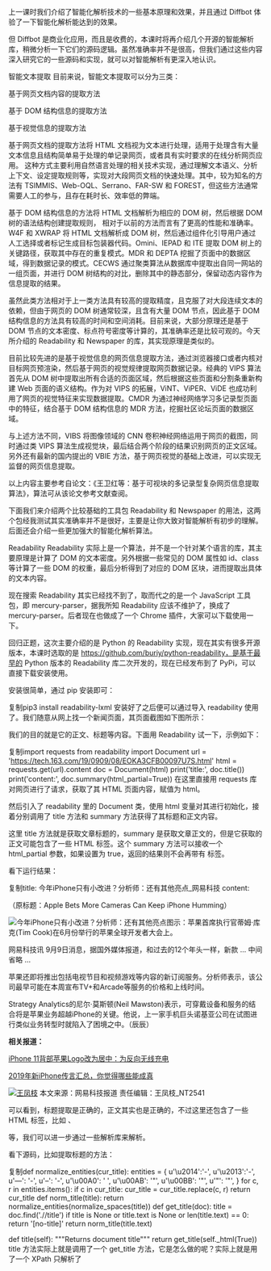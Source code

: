 上一课时我们介绍了智能化解析技术的一些基本原理和效果，并且通过 Diffbot 体验了一下智能化解析能达到的效果。

但 Diffbot 是商业化应用，而且是收费的，本课时将再介绍几个开源的智能解析库，稍微分析一下它们的源码逻辑。虽然准确率并不是很高，但我们通过这些内容深入研究它的一些源码和实现，就可以对智能解析有更深入地认识。

智能文本提取
目前来说，智能文本提取可以分为三类：

基于网页文档内容的提取方法

基于 DOM 结构信息的提取方法

基于视觉信息的提取方法

基于网页文档的提取方法将 HTML 文档视为文本进行处理，适用于处理含有大量文本信息且结构简单易于处理的单记录网页，或者具有实时要求的在线分析网页应用。 这种方式主要利用自然语言处理的相关技术实现，通过理解文本语义、分析上下文、设定提取规则等，实现对大段网页文档的快速处理。其中，较为知名的方法有 TSIMMIS、Web-OQL、Serrano、FAR-SW 和 FOREST，但这些方法通常需要人工的参与，且存在耗时长、效率低的弊端。

基于 DOM 结构信息的方法将 HTML 文档解析为相应的 DOM 树，然后根据 DOM 树的语法结构创建提取规则， 相对于以前的方法而言有了更高的性能和准确率。 W4F 和 XWRAP 将 HTML 文档解析成 DOM 树，然后通过组件化引导用户通过人工选择或者标记生成目标包装器代码。Omini、IEPAD 和 ITE 提取 DOM 树上的关键路径，获取其中存在的重复模式。MDR 和 DEPTA 挖掘了页面中的数据区域，得到数据记录的模式。CECWS 通过聚类算法从数据库中提取出自同一网站的一组页面，并进行 DOM 树结构的对比，删除其中的静态部分，保留动态内容作为信息提取的结果。

虽然此类方法相对于上一类方法具有较高的提取精度，且克服了对大段连续文本的依赖，但由于网页的 DOM 树通常较深，且含有大量 DOM 节点，因此基于 DOM 结构信息的方法具有较高的时间和空间消耗。目前来说，大部分原理还是基于 DOM 节点的文本密度、标点符号密度等计算的，其准确率还是比较可观的。今天所介绍的 Readability 和 Newspaper 的库，其实现原理是类似的。

目前比较先进的是基于视觉信息的网页信息提取方法，通过浏览器接口或者内核对目标网页预渲染，然后基于网页的视觉规律提取网页数据记录。经典的 VIPS 算法首先从 DOM 树中提取出所有合适的页面区域，然后根据这些页面和分割条重新构建 Web 页面的语义结构。作为对 VIPS 的拓展，ViNT、ViPER、ViDE 也成功利用了网页的视觉特征来实现数据提取。CMDR 为通过神经网络学习多记录型页面中的特征，结合基于 DOM 结构信息的 MDR 方法，挖掘社区论坛页面的数据区域。

与上述方法不同，VIBS 将图像领域的 CNN 卷积神经网络运用于网页的截图，同时通过类 VIPS 算法生成视觉块，最后结合两个阶段的结果识别网页的正文区域。另外还有最新的国内提出的 VBIE 方法，基于网页视觉的基础上改进，可以实现无监督的网页信息提取。

以上内容主要参考自论文：《王卫红等：基于可视块的多记录型复杂网页信息提取算法》，算法可从该论文参考文献查阅。

下面我们来介绍两个比较基础的工具包 Readability 和 Newspaper 的用法，这两个包经我测试其实准确率并不是很好，主要是让你大致对智能解析有初步的理解。后面还会介绍一些更加强大的智能化解析算法。

Readability
Readability 实际上是一个算法，并不是一个针对某个语言的库，其主要原理是计算了 DOM 的文本密度。另外根据一些常见的 DOM 属性如 id、class 等计算了一些 DOM 的权重，最后分析得到了对应的 DOM 区块，进而提取出具体的文本内容。

现在搜索 Readability 其实已经找不到了，取而代之的是一个 JavaScript 工具包，即 mercury-parser，据我所知 Readability 应该不维护了，换成了 mercury-parser。后者现在也做成了一个 Chrome 插件，大家可以下载使用一下。

回归正题，这次主要介绍的是 Python 的 Readability 实现，现在其实有很多开源版本，本课时选取的是 https://github.com/buriy/python-readability，是基于最早的 Python 版本的 Readability 库二次开发的，现在已经发布到了 PyPi，可以直接下载安装使用。

安装很简单，通过 pip 安装即可：

复制pip3 install readability-lxml
安装好了之后便可以通过导入 readability 使用了。我们随意从网上找一个新闻页面，其页面截图如下图所示：



我们的目的就是它的正文、标题等内容。下面用 Readability 试一下，示例如下：

复制import requests
from readability import Document
url = 'https://tech.163.com/19/0909/08/EOKA3CFB00097U7S.html'
html = requests.get(url).content
doc = Document(html)
print('title:', doc.title())
print('content:', doc.summary(html_partial=True))
在这里直接用 requests 库对网页进行了请求，获取了其 HTML 页面内容，赋值为 html。

然后引入了 readability 里的 Document 类，使用 html 变量对其进行初始化，接着分别调用了 title 方法和 summary 方法获得了其标题和正文内容。

这里 title 方法就是获取文章标题的，summary 是获取文章正文的，但是它获取的正文可能包含了一些 HTML 标签。这个 summary 方法可以接收一个 html_partial 参数，如果设置为 true，返回的结果则不会再带有 <html><body> 标签。

看下运行结果：

复制title: 今年iPhone只有小改进？分析师：还有其他亮点_网易科技
content: <div><div class="post_text" id="endText">
                    <p class="otitle">
                        （原标题：Apple Bets More Cameras Can Keep iPhone Humming）
                    </p>
                    <p class="f_center"><img alt="今年iPhone只有小改进？分析师：还有其他亮点" src="http://cms-bucket.ws.126.net/2019/09/09/d65ba32672934045a5bfadd27f704bc1.jpeg"/><span>图示：苹果首席执行官蒂姆·库克(Tim Cook)在6月份举行的苹果全球开发者大会上。</span></p><p>网易科技讯 9月9日消息，据国外媒体报道，和过去的12个年头一样，新款
... 中间省略 ...
                    <p>苹果还即将推出包括电视节目和视频游戏等内容的新订阅服务。分析师表示，该公司最早可能在本周宣布TV+和Arcade等服务的价格和上线时间。</p><p>Strategy Analytics的尼尔·莫斯顿(Neil Mawston)表示，可穿戴设备和服务的结合将是苹果业务超越iPhone的关键。他说，上一家手机巨头诺基亚公司在试图进行类似业务转型时就陷入了困境之中。（辰辰）</p><p><b>相关报道：</b></p><p><a href="https://tech.163.com/19/0908/09/EOHS53RK000999LD.html" target="_self" urlmacroreplace="false">iPhone 11背部苹果Logo改为居中：为反向无线充电</a></p><p><a href="https://tech.163.com/19/0907/08/EOF60CBC00097U7S.html" target="_self" urlmacroreplace="false">2019年新iPhone传言汇总，你觉得哪些能成真</a>  </p><p/>
                        <p/>
                        <div class="ep-source cDGray">
                            <span class="left"><a href="http://tech.163.com/"><img src="https://static.ws.126.net/cnews/css13/img/end_tech.png" alt="王凤枝" class="icon"/></a> 本文来源：网易科技报道  </span>
                            <span class="ep-editor">责任编辑：王凤枝_NT2541</span>
                        </div>
                </div> 
</div>
可以看到，标题提取是正确的，正文其实也是正确的，不过这里还包含了一些 HTML 标签，比如 <img>、<p> 等，我们可以进一步通过一些解析库来解析。

看下源码，比如提取标题的方法：

复制def normalize_entities(cur_title):
    entities = {
        u'\u2014':'-',
        u'\u2013':'-',
        u'&mdash;': '-',
        u'&ndash;': '-',
        u'\u00A0': ' ',
        u'\u00AB': '"',
        u'\u00BB': '"',
        u'&quot;': '"',
    }
    for c, r in entities.items():
        if c in cur_title:
            cur_title = cur_title.replace(c, r)
    return cur_title
def norm_title(title):
    return normalize_entities(normalize_spaces(title))
def get_title(doc):
    title = doc.find('.//title')
    if title is None or title.text is None or len(title.text) == 0:
        return '[no-title]'
    return norm_title(title.text)

 def title(self):
    """Returns document title"""
    return get_title(self._html(True))
title 方法实际上就是调用了一个 get_title 方法，它是怎么做的呢？实际上就是用了一个 XPath 只解析了 <title> 标签里面的内容，别的没了。如果没有，那就返回 [no-title]。

复制def summary(self, html_partial=False):
    ruthless = True
    while True:
        self._html(True)
        for i in self.tags(self.html, 'script', 'style'):
            i.drop_tree()
        for i in self.tags(self.html, 'body'):
            i.set('id', 'readabilityBody')
        if ruthless:
            self.remove_unlikely_candidates()
        self.transform_misused_divs_into_paragraphs()
        candidates = self.score_paragraphs()
        best_candidate = self.select_best_candidate(candidates)
        if best_candidate:
            article = self.get_article(candidates, best_candidate,
                                       html_partial=html_partial)
        else:
            if ruthless:
                ruthless = False
                continue
            else:
                article = self.html.find('body')
                if article is None:
                    article = self.html
        cleaned_article = self.sanitize(article, candidates)
        article_length = len(cleaned_article or '')
        retry_length = self.retry_length
        of_acceptable_length = article_length >= retry_length
        if ruthless and not of_acceptable_length:
            ruthless = False
            continue
        else:
            return cleaned_article
这里我删除了一些冗余的调试代码，只保留了核心代码，其核心实现就是先去除一些干扰内容，然后找出一些疑似正文的 candidates，接着再去寻找最佳匹配的 candidates，最后提取其内容返回即可。

然后再找到获取 candidates 方法里面的 score_paragraphs 方法，又追踪到一个 score_node 方法，就是为每一个节点打分的，其实现如下：

复制def score_node(self, elem):
    content_score = self.class_weight(elem)
    name = elem.tag.lower()
    if name in ["div", "article"]:
        content_score += 5
    elif name in ["pre", "td", "blockquote"]:
        content_score += 3
    elif name in ["address", "ol", "ul", "dl", "dd", "dt", "li", "form", "aside"]:
        content_score -= 3
    elif name in ["h1", "h2", "h3", "h4", "h5", "h6", "th", "header", "footer", "nav"]:
        content_score -= 5
    return {
        'content_score': content_score,
        'elem': elem
    }
这是什么意思呢？你看如果这个节点标签是 div 或者 article 等可能表征正文区块的话，就加 5 分；如果是 aside 等表示侧栏内容的话，就减 3 分。这些打分也没有什么非常标准的依据，可能是根据经验累积的规则。

另外还有一些方法里面引用了一些正则匹配来进行打分或者替换，其定义如下：

复制REGEXES = {
    'unlikelyCandidatesRe': re.compile('combx|comment|community|disqus|extra|foot|header|menu|remark|rss|shoutbox|sidebar|sponsor|ad-break|agegate|pagination|pager|popup|tweet|twitter', re.I),
    'okMaybeItsACandidateRe': re.compile('and|article|body|column|main|shadow', re.I),
    'positiveRe': re.compile('article|body|content|entry|hentry|main|page|pagination|post|text|blog|story', re.I),
    'negativeRe': re.compile('combx|comment|com-|contact|foot|footer|footnote|masthead|media|meta|outbrain|promo|related|scroll|shoutbox|sidebar|sponsor|shopping|tags|tool|widget', re.I),
    'divToPElementsRe': re.compile('<(a|blockquote|dl|div|img|ol|p|pre|table|ul)', re.I),
    #'replaceBrsRe': re.compile('(<br[^>]*>[ \n\r\t]*){2,}',re.I),
    #'replaceFontsRe': re.compile('<(\/?)font[^>]*>',re.I),
    #'trimRe': re.compile('^\s+|\s+$/'),
    #'normalizeRe': re.compile('\s{2,}/'),
    #'killBreaksRe': re.compile('(<br\s*\/?>(\s|&nbsp;?)*){1,}/'),
    'videoRe': re.compile('https?:\/\/(www\.)?(youtube|vimeo)\.com', re.I),
    #skipFootnoteLink:      /^\s*(\[?[a-z0-9]{1,2}\]?|^|edit|citation needed)\s*$/i,
}
比如这里定义了 unlikelyCandidatesRe，就是不像 candidates 的 pattern，比如 foot、comment 等，碰到这样的标签或 pattern 的话，在计算分数的时候都会减分，另外还有其他的 positiveRe、negativeRe 也是一样的原理，分别对匹配到的内容进行加分或者减分。

这就是 Readability 的原理，即基于一些规则匹配的打分模型，很多规则其实来源于经验的累积，分数的计算规则应该也是不断地调优得出来的。

其他的就没了，Readability 并没有提供提取时间、作者的方法，另外此种方法的准确率也是有限的，但多少还是省去了一些人工成本。

Newspaper
另外还有一个智能解析的库，叫作 Newspaper，提供的功能更强一些，但是准确率上个人感觉和 Readability 差不太多。

这个库分为 Python2 和 Python3 两个版本，Python2 下的版本叫作 newspaper，Python3 下的版本叫作 newspaper3k。这里我们使用 Python3 版本来进行测试。

点击这里获取 GitHub 地址，点击这里获取官方文档地址。

在安装之前需要安装一些依赖库，点击这里可参考官方的说明。

安装好必要的依赖库之后，就可以使用 pip 安装了：

复制pip3 install newspaper3k
安装成功之后便可以导入使用了。

下面我们先用官方提供的实例来过一遍它的用法，其页面截图如下：



下面用一个实例来感受一下：

复制from newspaper import Article
url = 'https://fox13now.com/2013/12/30/new-year-new-laws-obamacare-pot-guns-and-drones/'
article = Article(url)
article.download()
# print('html:', article.html)
article.parse()
print('authors:', article.authors)
print('date:', article.publish_date)
print('text:', article.text)
print('top image:', article.top_image)
print('movies:', article.movies)
article.nlp()
print('keywords:', article.keywords)
print('summary:', article.summary)
这里从 newspaper 库里面先导入了 Article 类，然后直接传入 url 即可。首先需要调用它的 download 方法，将网页爬取下来，否则直接进行解析会抛出错误。

但我总感觉这个设计挺不友好的，parse 方法不能判断下，如果没执行 download 就自动执行 download 方法吗？如果不 download 其他的不什么都干不了吗？

好的，然后我们再执行 parse 方法进行网页的智能解析，这个功能就比较全了，能解析 authors、publish_date、text 等，除了正文还能解析作者、发布时间等。

另外这个库还提供了一些 NLP 的方法，比如获取关键词、获取文本摘要等，在使用前需要先执行以下 nlp 方法。

最后运行结果如下：

复制authors: ['Cnn Wire']
date: 2013-12-30 00:00:00
text: By Leigh Ann Caldwell
WASHINGTON (CNN) — Not everyone subscribes to a New Year’s resolution, but Americans will be required to follow new laws in 2014.
Some 40,000 measures taking effect range from sweeping, national mandates under Obamacare to marijuana legalization in Colorado, drone prohibition in Illinois and transgender protections in California.
Although many new laws are controversial, they made it through legislatures, public referendum or city councils and represent the shifting composition of American beliefs.
...
...
Colorado: Marijuana becomes legal in the state for buyers over 21 at a licensed retail dispensary.
(Sourcing: much of this list was obtained from the National Conference of State Legislatures).
top image: https://localtvkstu.files.wordpress.com/2012/04/national-news-e1486938949489.jpg?quality=85&strip=all
movies: []
keywords: ['drones', 'national', 'guns', 'wage', 'law', 'pot', 'leave', 'family', 'states', 'state', 'latest', 'obamacare', 'minimum', 'laws']
summary: Oregon: Family leave in Oregon has been expanded to allow eligible employees two weeks of paid leave to handle the death of a family member.
Arkansas: The state becomes the latest state requiring voters show a picture ID at the voting booth.
Minimum wage and former felon employmentWorkers in 13 states and four cities will see increases to the minimum wage.
New Jersey residents voted to raise the state’s minimum wage by $1 to $8.25 per hour.
California is also raising its minimum wage to $9 per hour, but workers must wait until July to see the addition.
这里省略了一些输出结果。

可以看到作者、日期、正文、关键词、标签、缩略图等信息都被打印出来了，还算是不错的。

但这个毕竟是官方的实例，肯定是好的。我们再测试一下刚才的例子，看看效果如何（点击这里网址链接），改写代码如下：

复制from newspaper import Article
url = 'https://tech.163.com/19/0909/08/EOKA3CFB00097U7S.html'
article = Article(url, language='zh')
article.download()
# print('html:', article.html)
article.parse()
print('authors:', article.authors)
print('title:', article.title)
print('date:', article.publish_date)
print('text:', article.text)
print('top image:', article.top_image)
print('movies:', article.movies)
article.nlp()
print('keywords:', article.keywords)
print('summary:', article.summary)
这里我们将链接换成了新闻的链接，另外在 Article 初始化的时候还加了一个参数 language，其值为 zh，代表中文。

然后我们看下运行结果：

复制Building prefix dict from /usr/local/lib/python3.7/site-packages/jieba/dict.txt ...
Dumping model to file cache /var/folders/1g/l2xlw12x6rncs2p9kh5swpmw0000gn/T/jieba.cache
Loading model cost 1.7178938388824463 seconds.
Prefix dict has been built succesfully.
authors: []
title: 今年iPhone只有小改进？分析师：还有其他亮点
date: 2019-09-09 08:10:26+08:00
text: （原标题：Apple Bets More Cameras Can Keep iPhone Humming）
图示：苹果首席执行官蒂姆·库克(Tim Cook)在6月份举行的苹果全球开发者大会上。
网易科技讯 9月9日消息，据国外媒体报道，和过去的12个年头一样，新款iPhone将成为苹果公司本周所举行年度宣传活动的主角。但人们的注意力正转向需要推动增长的其他苹果产品和服务。
...
...
Strategy Analytics的尼尔·莫斯顿(Neil Mawston)表示，可穿戴设备和服务的结合将是苹果业务超越iPhone的关键。他说，上一家手机巨头诺基亚公司在试图进行类似业务转型时就陷入了困境之中。（辰辰）
相关报道：
iPhone 11背部苹果Logo改为居中：为反向无线充电
2019年新iPhone传言汇总，你觉得哪些能成真
top image: https://www.163.com/favicon.ico
movies: []
keywords: ['trust高级投资组合经理丹摩根dan', 'iphone', 'mawston表示可穿戴设备和服务的结合将是苹果业务超越iphone的关键他说上一家手机巨头诺基亚公司在试图进行类似业务转型时就陷入了困境之中辰辰相关报道iphone', 'xs的销售疲软状况迫使苹果在1月份下调了业绩预期这是逾15年来的第一次据贸易公司susquehanna', 'xs机型发布后那种令人失望的业绩重演iphone', '今年iphone只有小改进分析师还有其他亮点', 'more', 'xr和iphone', 'morgan说他们现在没有任何真正深入的进展只是想继续让iphone这款业务继续转下去他乐观地认为今年发布的新款手机将有足够多的新功能为一个非常成熟的产品增加额外的功能让火车继续前进这种仅限于此的态度说明了苹果自2007年发布首款iphone以来所面临的挑战iphone销售占苹果公司总营收的一半以上这让苹果陷入了一个尴尬的境地既要维持核心产品的销量另一方面又需要减少对它的依赖瑞银ubs今年5月份对8000名智能手机用户进行了相关调查其发布的年度全球调查报告显示最近iphone在人脸识别技术等方面的进步并没有引起一些消费者的共鸣他们基本上都认为苹果产品没有过去几年那么独特或者惊艳品牌也没有过去几年那么有吸引力很多人使用老款手机的时间更长自己认为也没有必要升级到平均售价949美元的新款iphone苹果需要在明年销售足够多的iphone以避免像去年9月份iphone', 'keep', '原标题apple']
summary: （原标题：Apple Bets More Cameras Can Keep iPhone Humming）图示：苹果首席执行官蒂姆·库克(Tim Cook)在6月份举行的苹果全球开发者大会上。网易科技讯 9月9日消息，据国外媒体报道，和过去的12个年头一样，新款iPhone将成为苹果公司本周所举行...亚公司在试图进行类似业务转型时就陷入了困境之中。（辰辰）相关报道：iPhone 11背部苹果Logo改为居中：为反向无线充电2019年新iPhone传言汇总，你觉得哪些能成真
由于中间正文很长，这里省略了一部分，可以看到运行时首先加载了一些中文的库包，比如 jieba 所依赖的词表等。

解析结果中，日期的确是解析对了，因为这个日期格式的确比较规整，但这里还自动给我们加了东八区的时区，贴心了。作者没有提取出来，可能是没匹配到 来源 两个字吧，或者词库里面没有，标题、正文的提取还算比较正确，也或许这个案例的确比较简单。

另外对于 NLP 部分，获取的关键词长度有点太长了，summary 也有点冗余。

另外 Newspaper 还提供了一个较为强大的功能，就是 build 构建信息源。官方的介绍其功能就是构建一个新闻源，可以根据传入的 URL 来提取相关文章、分类、RSS 订阅信息等。

我们用实例感受一下：

复制import newspaper
source = newspaper.build('http://www.sina.com.cn/', language='zh')
for category in source.category_urls():
    print(category)
for article in source.articles:
    print(article.url)
    print(article.title)
    
for feed_url in source.feed_urls():
    print(feed_url)
在这里我们传入了新浪的官网，调用了 build 方法，构建了一个 source，然后输出了相关的分类、文章、RSS 订阅等内容，运行结果如下：

复制http://cul.news.sina.com.cn
http://www.sina.com.cn/
http://sc.sina.com.cn
http://jiangsu.sina.com.cn
http://gif.sina.com.cn
....
http://tj.sina.com.cn
http://travel.sina.com.cn
http://jiaoyi.sina.com.cn
http://cul.sina.com.cn
https://finance.sina.com.cn/roll/2019-06-12/doc-ihvhiqay5022316.shtml 
经参头版：激发微观主体活力加速国企改革
http://eladies.sina.com.cn/feel/xinli/2018-01-25/0722/doc-ifyqwiqk0463751.shtml 
我们别再联系了
http://finance.sina.com.cn/roll/2018-05-13/doc-ihamfahx2958233.shtml 
新违约时代到来！违约“常态化”下的市场出清与换血
http://sports.sina.com.cn/basketball/2019worldcup/2019-09-08/doc-iicezzrq4390554.shtml 
罗健儿26分韩国收首胜
...
http://travel.sina.com.cn/outbound/pages/2019-09-05/detail-iicezzrq3622449.shtml 
菲律宾海滨大道 夜晚让人迷离
http://travel.sina.com.cn/outbound/pages/2016-08-19/detail-ifxvcnrv0334779.shtml  
关岛 用双脚尽情享受阳光与海滩
http://travel.sina.com.cn/domestic/pages/2019-09-04/detail-iicezzrq3325092.shtml 
秋行查干浩特草原
http://travel.sina.com.cn/outbound/pages/2019-09-03/detail-iicezueu3050710.shtml 
白羊座的土豪之城迪拜
http://travel.sina.com.cn/video/baidang/2019-08-29/detail-ihytcitn2747327.shtml 
肯辛顿宫藏着维多利亚的秘密
http://cd.auto.sina.com.cn/bdcs/2017-08-15/detail-ifyixias1051586.shtml 
可以看到它输出了非常多的类别链接，另外还有很多文章列表，由于没有 RSS 订阅内容，这里没有显示。

下面把站点换成我的博客，博客截图如下：



看看运行结果：

复制https://cuiqingcai.com
https://cuiqingcai.com
似乎一篇文章都没有，RSS 也没有，可见其功能还有待优化。

Newspaper 的基本用法先介绍到这里，更加详细的用法可以参考官方文档：https://newspaper.readthedocs.io。个人感觉其中的智能解析可以用用，不过据我的个人经验，感觉还是很多解析不对或者解析不全的。

以上便是 Readability 和 Newspaper 的介绍。

其他方案
另外除了这两个库其实还有一些比较优秀的算法，由于我们处理的大多数为中文文档，所以一些在中文上面的研究还是比较有效的，在这里列几个值得借鉴的中文论文供大家参考：

洪鸿辉等，基于文本及符号密度的网页正文提取方法

梁东等，基于支持向量机的网页正文内容提取方法

王卫红等，基于可视块的多记录型复杂网页信息提取算法

后面我们还会再根据一些论文的基本原理并结合一些优秀的开源实现来深入讲解智能解析算法。